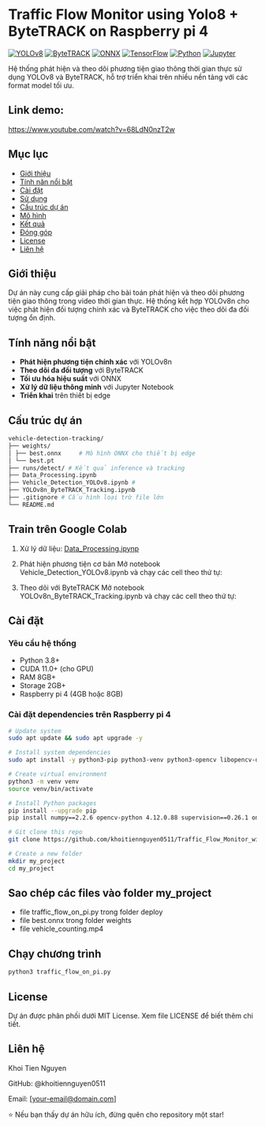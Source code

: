 # Traffic Flow Monitor using Yolo8 + ByteTRACK on Raspberry pi 4

[![YOLOv8](https://img.shields.io/badge/YOLOv8-00FFFF?style=for-the-badge&logo=python&logoColor=white)](https://ultralytics.com/)
[![ByteTRACK](https://img.shields.io/badge/ByteTRACK-FF6B6B?style=for-the-badge)](https://github.com/ifzhang/ByteTrack)
[![ONNX](https://img.shields.io/badge/ONNX-005CED?style=for-the-badge)](https://onnx.ai/)
[![TensorFlow](https://img.shields.io/badge/TensorFlow-FF6F00?style=for-the-badge&logo=tensorflow&logoColor=white)](https://www.tensorflow.org/)
[![Python](https://img.shields.io/badge/Python-3776AB?style=for-the-badge&logo=python&logoColor=white)](https://www.python.org/)
[![Jupyter](https://img.shields.io/badge/Jupyter-F37626?style=for-the-badge&logo=jupyter&logoColor=white)](https://jupyter.org/)

Hệ thống phát hiện và theo dõi phương tiện giao thông thời gian thực sử dụng YOLOv8 và ByteTRACK, hỗ trợ triển khai trên nhiều nền tảng với các format model tối ưu.

## Link demo:
https://www.youtube.com/watch?v=68LdN0nzT2w

## Mục lục

- [Giới thiệu](#-giới-thiệu)
- [Tính năn nổi bật](#-tính-năng-nổi-bật)
- [Cài đặt](#-cài-đặt)
- [Sử dụng](#-sử-dụng)
- [Cấu trúc dự án](#-cấu-trúc-dự-án)
- [Mô hình](#-mô-hình)
- [Kết quả](#-kết-quả)
- [Đóng góp](#-đóng-góp)
- [License](#-license)
- [Liên hệ](#-liên-hệ)

## Giới thiệu

Dự án này cung cấp giải pháp cho bài toán phát hiện và theo dõi phương tiện giao thông trong video thời gian thực. Hệ thống kết hợp YOLOv8n cho việc phát hiện đối tượng chính xác và ByteTRACK cho việc theo dõi đa đối tượng ổn định.

## Tính năng nổi bật

- **Phát hiện phương tiện chính xác** với YOLOv8n
- **Theo dõi đa đối tượng** với ByteTRACK
- **Tối ưu hóa hiệu suất** với ONNX
- **Xử lý dữ liệu thông minh** với Jupyter Notebook
- **Triển khai** trên thiết bị edge

## Cấu trúc dự án
```bash
vehicle-detection-tracking/
├── weights/ 
│ ├── best.onnx     # Mô hình ONNX cho thiết bị edge
│ └── best.pt 
├── runs/detect/ # Kết quả inference và tracking
├── Data_Processing.ipynb
├── Vehicle_Detection_YOLOv8.ipynb #
├── YOLOv8n_ByteTRACK_Tracking.ipynb
├── .gitignore # Cấu hình loại trừ file lớn
└── README.md
```

## Train trên Google Colab
1. Xử lý dữ liệu: [Data_Processing.ipynp](https://colab.research.google.com/drive/1G2pxP6XBkz_49S-EACL_dkEPj6BvGVKF)

3. Phát hiện phương tiện cơ bản
Mở notebook Vehicle_Detection_YOLOv8.ipynb và chạy các cell theo thứ tự: 

4. Theo dõi với ByteTRACK
Mở notebook YOLOv8n_ByteTRACK_Tracking.ipynb và chạy các cell theo thứ tự:

## Cài đặt

### Yêu cầu hệ thống

- Python 3.8+
- CUDA 11.0+ (cho GPU)
- RAM 8GB+
- Storage 2GB+
- Raspberry pi 4 (4GB hoặc 8GB)

### Cài đặt dependencies trên Raspberry pi 4

```bash
# Update system
sudo apt update && sudo apt upgrade -y

# Install system dependencies
sudo apt install -y python3-pip python3-venv python3-opencv libopencv-dev ffmpeg

# Create virtual environment
python3 -m venv venv
source venv/bin/activate

# Install Python packages
pip install --upgrade pip
pip install numpy==2.2.6 opencv-python 4.12.0.88 supervision==0.26.1 onnxruntime==1.23.1 ultralytics 8.3.207 torch 2.8.0

# Git clone this repo
git clone https://github.com/khoitiennguyen0511/Traffic_Flow_Monitor_with_RaspberryPi4.git

# Create a new folder
mkdir my_project
cd my_project
```
## Sao chép các files vào folder my_project
- file traffic_flow_on_pi.py trong folder deploy
- file best.onnx trong folder weights
- file vehicle_counting.mp4

## Chạy chương trình
```bash
python3 traffic_flow_on_pi.py
```




## License
Dự án được phân phối dưới MIT License. Xem file LICENSE để biết thêm chi tiết.

## Liên hệ
Khoi Tien Nguyen

GitHub: @khoitiennguyen0511

Email: [your-email@domain.com]

⭐ Nếu bạn thấy dự án hữu ích, đừng quên cho repository một star!









